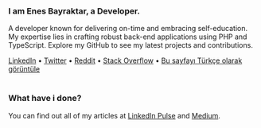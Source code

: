<main align="left">
    <h3>I am Enes Bayraktar, a Developer.</h3>
    <p>A developer known for delivering on-time and embracing self-education. My expertise lies in crafting robust back-end applications using PHP and TypeScript. Explore my GitHub to see my latest projects and contributions.</p>
    <div id="suggestions">
        <a href="https://www.linkedin.com/in/enesbayraktar/" target="_blank">LinkedIn</a> •
        <a href="https://twitter.com/klasikyazilimci" target="_blank">Twitter</a> •
        <a href="https://www.reddit.com/user/enesbayraktar" target="_blank">Reddit</a> •
        <a href="https://stackoverflow.com/users/18683822/enes-bayraktar" target="_blank">Stack Overflow</a> •
        <a href="https://github.com/enesthedev/enesthedev/blob/master/README_TR.md" target="_blank">Bu sayfayı Türkçe olarak görüntüle</a>
    </div>
    <br />
    <h3>What have i done?</h3>
    <p>You can find out all of my articles at <a href="https://www.linkedin.com/in/enesbayraktar/recent-activity/posts/">LinkedIn Pulse</a> and <a href="https://medium.com/@enesbayraktar">Medium</a>.</p>
</main>

